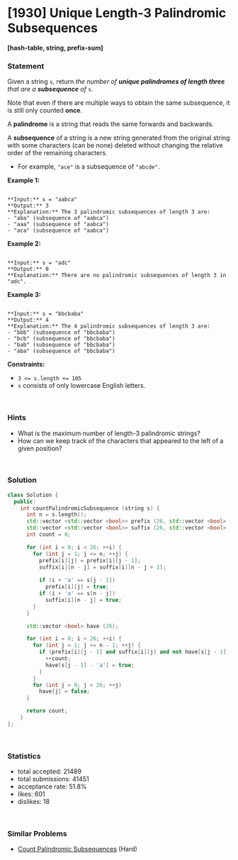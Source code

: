 # [1930] Unique Length-3 Palindromic Subsequences

**[hash-table, string, prefix-sum]**

### Statement

Given a string `s`, return *the number of **unique palindromes of length three** that are a **subsequence** of* `s`.

Note that even if there are multiple ways to obtain the same subsequence, it is still only counted **once**.

A **palindrome** is a string that reads the same forwards and backwards.

A **subsequence** of a string is a new string generated from the original string with some characters (can be none) deleted without changing the relative order of the remaining characters.

* For example, `"ace"` is a subsequence of `"abcde"`.


**Example 1:**

```

**Input:** s = "aabca"
**Output:** 3
**Explanation:** The 3 palindromic subsequences of length 3 are:
- "aba" (subsequence of "aabca")
- "aaa" (subsequence of "aabca")
- "aca" (subsequence of "aabca")

```

**Example 2:**

```

**Input:** s = "adc"
**Output:** 0
**Explanation:** There are no palindromic subsequences of length 3 in "adc".

```

**Example 3:**

```

**Input:** s = "bbcbaba"
**Output:** 4
**Explanation:** The 4 palindromic subsequences of length 3 are:
- "bbb" (subsequence of "bbcbaba")
- "bcb" (subsequence of "bbcbaba")
- "bab" (subsequence of "bbcbaba")
- "aba" (subsequence of "bbcbaba")

```

**Constraints:**
* `3 <= s.length <= 105`
* `s` consists of only lowercase English letters.


<br>

### Hints

- What is the maximum number of length-3 palindromic strings?
- How can we keep track of the characters that appeared to the left of a given position?

<br>

### Solution

```cpp
class Solution {
  public:
    int countPalindromicSubsequence (string s) {
      int n = s.length();
      std::vector <std::vector <bool>> prefix (26, std::vector <bool> (n + 1));
      std::vector <std::vector <bool>> suffix (26, std::vector <bool> (n + 1));
      int count = 0;

      for (int i = 0; i < 26; ++i) {
        for (int j = 1; j <= n; ++j) {
          prefix[i][j] = prefix[i][j - 1];
          suffix[i][n - j] = suffix[i][n - j + 1];
          
          if (i + 'a' == s[j - 1])
            prefix[i][j] = true;
          if (i + 'a' == s[n - j])
            suffix[i][n - j] = true;
        }
      }

      std::vector <bool> have (26);

      for (int i = 0; i < 26; ++i) {
        for (int j = 1; j <= n - 1; ++j) {
          if (prefix[i][j - 1] and suffix[i][j] and not have[s[j - 1] - 'a']) {
            ++count;
            have[s[j - 1] - 'a'] = true;
          }
        }
        for (int j = 0; j < 26; ++j)
          have[j] = false;
      }

      return count;
    }
};
```

<br>

### Statistics

- total accepted: 21489
- total submissions: 41451
- acceptance rate: 51.8%
- likes: 601
- dislikes: 18

<br>

### Similar Problems

- [Count Palindromic Subsequences](https://leetcode.com/problems/count-palindromic-subsequences) (Hard)
